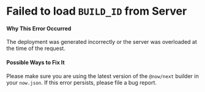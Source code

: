 # Failed to load `BUILD_ID` from Server

#### Why This Error Occurred

The deployment was generated incorrectly or the server was overloaded at the time of the request.

#### Possible Ways to Fix It

Please make sure you are using the latest version of the `@now/next` builder in your `now.json`.
If this error persists, please file a bug report.
